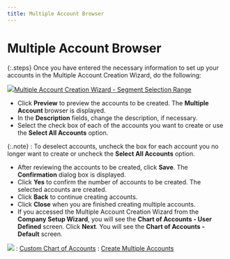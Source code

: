 ```yaml
---
title: Multiple Account Browser
---
```


# Multiple Account Browser


{:.steps}
Once you have entered the necessary information  to set up your accounts in the Multiple Account Creation Wizard, do the  following:


![]({{site.sc_baseurl}}/img/lens.gif)[Multiple  Account Creation Wizard - Segment Selection Range]({{site.sc_baseurl}}/misc/multiple_account_creation_wizard_-_segment_selection_range.html)

- Click **Preview**  to preview the accounts to be created. The **Multiple 
 Account** browser is displayed.
- In the **Description**  fields, change the description, if necessary.
- Select the check box of each of the accounts you  want to create or use the **Select All 
 Accounts** option.



{:.note}
: To deselect accounts, uncheck the box for each account  you no longer want to create or uncheck the **Select 
 All Accounts** option.

- After reviewing the accounts to be created, click  **Save**. The **Confirmation**  dialog box is displayed.
- Click **Yes**  to confirm the number of accounts to be created. The selected accounts  are created.
- Click **Back**  to continue creating accounts.
- Click **Close**  when you are finished creating multiple accounts.
- If you accessed the Multiple Account Creation  Wizard from the **Company Setup Wizard**,  you will see the **Chart of Accounts - 
 User** **Defined** screen. Click  **Next**. You will see the **Chart 
 of Accounts - Default** screen.



![]({{site.sc_baseurl}}/img/see_also.gif)
: [Custom Chart  of Accounts]({{site.sc_baseurl}}/misc/custom_chart_of_accounts.html)
: [Create  Multiple Accounts]({{site.sc_baseurl}}/options/acc-info/coa/setup-coa/create_multiple_accounts_multiple_accounts_creation_wizard.html)
